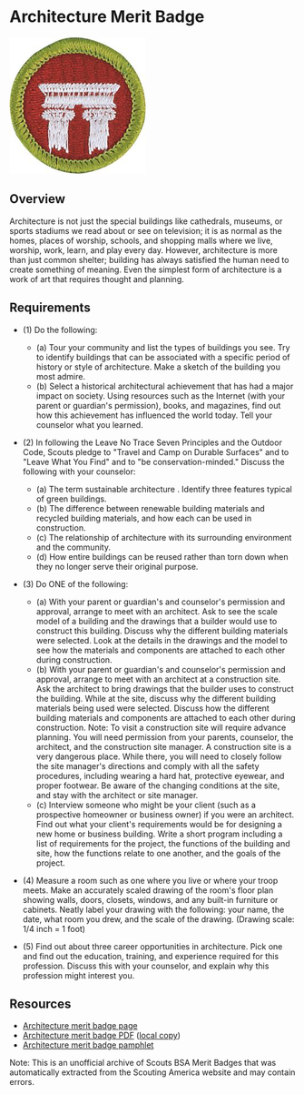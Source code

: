 

# Architecture Merit Badge

![Architecture Merit Badge](images/architecture-merit-badge.jpg)

## Overview



Architecture is not just the special buildings like cathedrals, museums, or sports stadiums we read about or see on television; it is as normal as the homes, places of worship, schools, and shopping malls where we live, worship, work, learn, and play every day. However, architecture is more than just common shelter; building has always satisfied the human need to create something of meaning. Even the simplest form of architecture is a work of art that requires thought and planning.

## Requirements

* (1) Do the following:
    * (a) Tour your community and list the types of buildings you see. Try to identify buildings that can be associated with a specific period of history or style of architecture. Make a sketch of the building you most admire.
    * (b) Select a historical architectural achievement that has had a major impact on society. Using resources such as the Internet (with your parent or guardian's permission), books, and magazines, find out how this achievement has influenced the world today. Tell your counselor what you learned.


* (2) In following the Leave No Trace Seven Principles and the Outdoor Code, Scouts pledge to "Travel and Camp on Durable Surfaces" and to "Leave What You Find" and to "be conservation-minded." Discuss the following with your counselor:
    * (a) The term sustainable architecture . Identify three features typical of green buildings.
    * (b) The difference between renewable building materials and recycled building materials, and how each can be used in construction.
    * (c) The relationship of architecture with its surrounding environment and the community.
    * (d) How entire buildings can be reused rather than torn down when they no longer serve their original purpose.


* (3) Do ONE of the following:
    * (a) With your parent or guardian's and counselor's permission and approval, arrange to meet with an architect. Ask to see the scale model of a building and the drawings that a builder would use to construct this building. Discuss why the different building materials were selected. Look at the details in the drawings and the model to see how the materials and components are attached to each other during construction.
    * (b) With your parent or guardian's and counselor's permission and approval, arrange to meet with an architect at a construction site. Ask the architect to bring drawings that the builder uses to construct the building. While at the site, discuss why the different building materials being used were selected. Discuss how the different building materials and components are attached to each other during construction.  Note: To visit a construction site will require advance planning. You will need permission from your parents, counselor, the architect, and the construction site manager. A construction site is a very dangerous place. While there, you will need to closely follow the site manager's directions and comply with all the safety procedures, including wearing a hard hat, protective eyewear, and proper footwear. Be aware of the changing conditions at the site, and stay with the architect or site manager.
    * (c) Interview someone who might be your client (such as a prospective homeowner or business owner) if you were an architect. Find out what your client's requirements would be for designing a new home or business building. Write a short program including a list of requirements for the project, the functions of the building and site, how the functions relate to one another, and the goals of the project.


* (4) Measure a room such as one where you live or where your troop meets. Make an accurately scaled drawing of the room's floor plan showing walls, doors, closets, windows, and any built-in furniture or cabinets. Neatly label your drawing with the following: your name, the date, what room you drew, and the scale of the drawing. (Drawing scale: 1/4 inch = 1 foot)
* (5) Find out about three career opportunities in architecture. Pick one and find out the education, training, and experience required for this profession. Discuss this with your counselor, and explain why this profession might interest you.


## Resources

- [Architecture merit badge page](https://www.scouting.org/merit-badges/architecture/)
- [Architecture merit badge PDF](https://filestore.scouting.org/filestore/Merit_Badge_ReqandRes/Pamphlets/Architecture_Landscape_2025.pdf) ([local copy](files/landscape-architecture-merit-badge.pdf))
- [Architecture merit badge pamphlet](https://www.scoutshop.org/bsa-architecture-and-landscape-merit-badge-pamphlet-boy-scouts-of-america-659867.html)

Note: This is an unofficial archive of Scouts BSA Merit Badges that was automatically extracted from the Scouting America website and may contain errors.